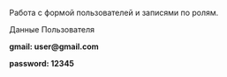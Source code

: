 
Работа с формой пользователей и записями по ролям.

Данные Пользователя
<p><b>gmail: user@gmail.com </b></p>
<p><b>password: 12345 </b></p>